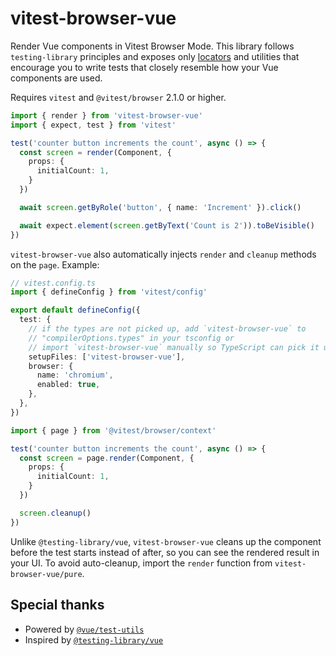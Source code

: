 # vitest-browser-vue

Render Vue components in Vitest Browser Mode. This library follows `testing-library` principles and exposes only [locators](https://vitest.dev/guide/browser/locators) and utilities that encourage you to write tests that closely resemble how your Vue components are used.

Requires `vitest` and `@vitest/browser` 2.1.0 or higher.

```ts
import { render } from 'vitest-browser-vue'
import { expect, test } from 'vitest'

test('counter button increments the count', async () => {
  const screen = render(Component, {
    props: {
      initialCount: 1,
    }
  })

  await screen.getByRole('button', { name: 'Increment' }).click()

  await expect.element(screen.getByText('Count is 2')).toBeVisible()
})
```

`vitest-browser-vue` also automatically injects `render` and `cleanup` methods on the `page`. Example:

```ts
// vitest.config.ts
import { defineConfig } from 'vitest/config'

export default defineConfig({
  test: {
    // if the types are not picked up, add `vitest-browser-vue` to
    // "compilerOptions.types" in your tsconfig or
    // import `vitest-browser-vue` manually so TypeScript can pick it up
    setupFiles: ['vitest-browser-vue'],
    browser: {
      name: 'chromium',
      enabled: true,
    },
  },
})
```

```ts
import { page } from '@vitest/browser/context'

test('counter button increments the count', async () => {
  const screen = page.render(Component, {
    props: {
      initialCount: 1,
    }
  })

  screen.cleanup()
})
```

Unlike `@testing-library/vue`, `vitest-browser-vue` cleans up the component before the test starts instead of after, so you can see the rendered result in your UI. To avoid auto-cleanup, import the `render` function from `vitest-browser-vue/pure`.

## Special thanks

- Powered by [`@vue/test-utils`](https://github.com/vuejs/test-utils/)
- Inspired by [`@testing-library/vue`](https://github.com/testing-library/vue-testing-library)

